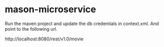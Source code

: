 # mason-microservice

Run the maven project and update the db credentials in context.xml.
And point to the following url.

http://localhost:8080/rest/v1.0/movie
